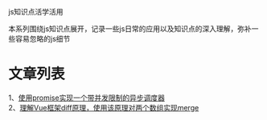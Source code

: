 js知识点活学活用

本系列围绕js知识点展开，记录一些js日常的应用以及知识点的深入理解，弥补一些容易忽略的js细节


# 文章列表
1、[使用promise实现一个带并发限制的异步调度器](https://github.com/apollojie/javascript/issues/4)  
2、[理解Vue框架diff原理，使用该原理对两个数组实现merge](https://github.com/apollojie/javascript/issues/3)

